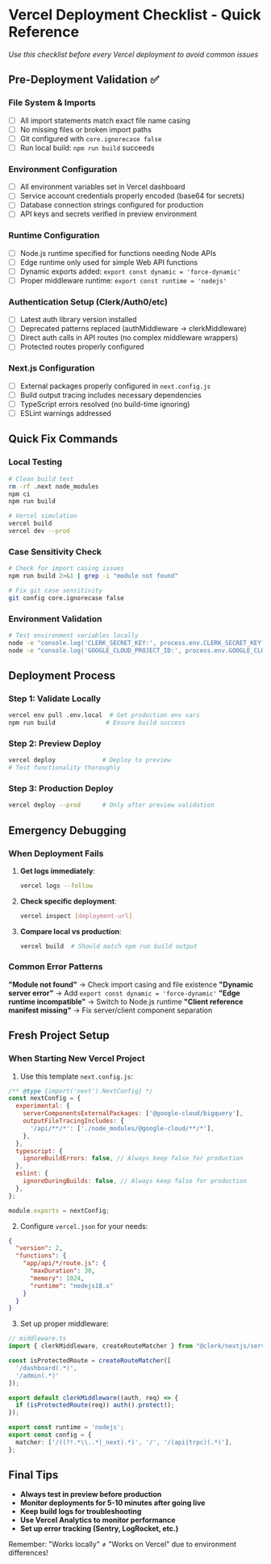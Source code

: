 # Vercel Deployment Checklist - Quick Reference

*Use this checklist before every Vercel deployment to avoid common issues*

## Pre-Deployment Validation ✅

### File System & Imports
- [ ] All import statements match exact file name casing
- [ ] No missing files or broken import paths
- [ ] Git configured with `core.ignorecase false`
- [ ] Run local build: `npm run build` succeeds

### Environment Configuration
- [ ] All environment variables set in Vercel dashboard
- [ ] Service account credentials properly encoded (base64 for secrets)
- [ ] Database connection strings configured for production
- [ ] API keys and secrets verified in preview environment

### Runtime Configuration
- [ ] Node.js runtime specified for functions needing Node APIs
- [ ] Edge runtime only used for simple Web API functions
- [ ] Dynamic exports added: `export const dynamic = 'force-dynamic'`
- [ ] Proper middleware runtime: `export const runtime = 'nodejs'`

### Authentication Setup (Clerk/Auth0/etc)
- [ ] Latest auth library version installed
- [ ] Deprecated patterns replaced (authMiddleware → clerkMiddleware)
- [ ] Direct auth calls in API routes (no complex middleware wrappers)
- [ ] Protected routes properly configured

### Next.js Configuration
- [ ] External packages properly configured in `next.config.js`
- [ ] Build output tracing includes necessary dependencies
- [ ] TypeScript errors resolved (no build-time ignoring)
- [ ] ESLint warnings addressed

## Quick Fix Commands

### Local Testing
```bash
# Clean build test
rm -rf .next node_modules
npm ci
npm run build

# Vercel simulation
vercel build
vercel dev --prod
```

### Case Sensitivity Check
```bash
# Check for import casing issues
npm run build 2>&1 | grep -i "module not found"

# Fix git case sensitivity
git config core.ignorecase false
```

### Environment Validation
```bash
# Test environment variables locally
node -e "console.log('CLERK_SECRET_KEY:', process.env.CLERK_SECRET_KEY?.slice(0,10))"
node -e "console.log('GOOGLE_CLOUD_PROJECT_ID:', process.env.GOOGLE_CLOUD_PROJECT_ID)"
```

## Deployment Process

### Step 1: Validate Locally
```bash
vercel env pull .env.local  # Get production env vars
npm run build              # Ensure build success
```

### Step 2: Preview Deploy
```bash
vercel deploy             # Deploy to preview
# Test functionality thoroughly
```

### Step 3: Production Deploy
```bash
vercel deploy --prod      # Only after preview validation
```

## Emergency Debugging

### When Deployment Fails
1. **Get logs immediately**:
   ```bash
   vercel logs --follow
   ```

2. **Check specific deployment**:
   ```bash
   vercel inspect [deployment-url]
   ```

3. **Compare local vs production**:
   ```bash
   vercel build  # Should match npm run build output
   ```

### Common Error Patterns

**"Module not found"** → Check import casing and file existence
**"Dynamic server error"** → Add `export const dynamic = 'force-dynamic'`
**"Edge runtime incompatible"** → Switch to Node.js runtime
**"Client reference manifest missing"** → Fix server/client component separation

## Fresh Project Setup

### When Starting New Vercel Project
1. Use this template `next.config.js`:
```javascript
/** @type {import('next').NextConfig} */
const nextConfig = {
  experimental: {
    serverComponentsExternalPackages: ['@google-cloud/bigquery'],
    outputFileTracingIncludes: {
      '/api/**/*': ['./node_modules/@google-cloud/**/*'],
    },
  },
  typescript: {
    ignoreBuildErrors: false, // Always keep false for production
  },
  eslint: {
    ignoreDuringBuilds: false, // Always keep false for production
  },
};

module.exports = nextConfig;
```

2. Configure `vercel.json` for your needs:
```json
{
  "version": 2,
  "functions": {
    "app/api/*/route.js": {
      "maxDuration": 30,
      "memory": 1024,
      "runtime": "nodejs18.x"
    }
  }
}
```

3. Set up proper middleware:
```typescript
// middleware.ts
import { clerkMiddleware, createRouteMatcher } from "@clerk/nextjs/server";

const isProtectedRoute = createRouteMatcher([
  '/dashboard(.*)',
  '/admin(.*)'
]);

export default clerkMiddleware((auth, req) => {
  if (isProtectedRoute(req)) auth().protect();
});

export const runtime = 'nodejs';
export const config = {
  matcher: ['/((?!.*\\..*|_next).*)', '/', '/(api|trpc)(.*)'],
};
```

## Final Tips

- **Always test in preview before production**
- **Monitor deployments for 5-10 minutes after going live**
- **Keep build logs for troubleshooting**
- **Use Vercel Analytics to monitor performance**
- **Set up error tracking (Sentry, LogRocket, etc.)**

Remember: "Works locally" ≠ "Works on Vercel" due to environment differences!